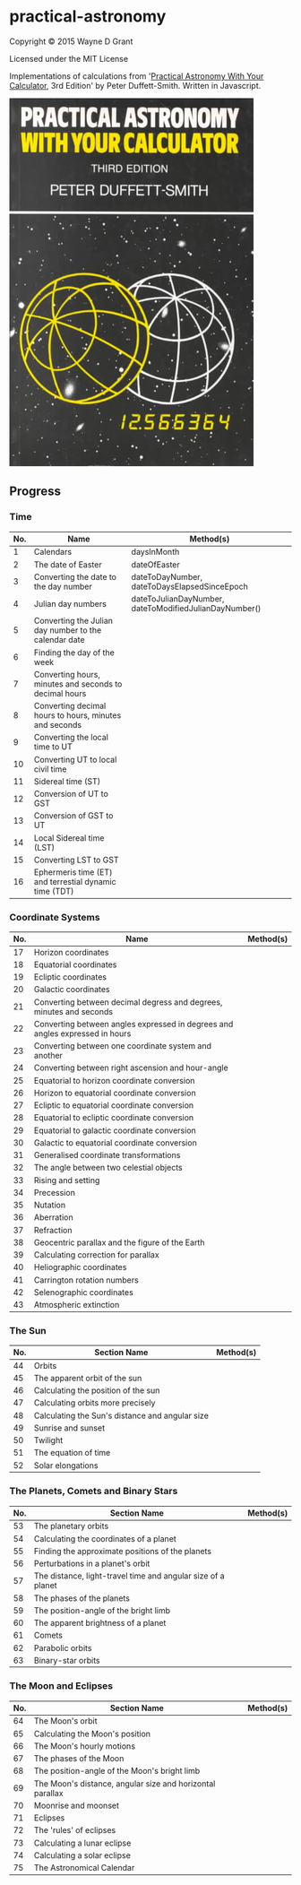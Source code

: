 # practical-astronomy

Copyright © 2015 Wayne D Grant

Licensed under the MIT License

Implementations of calculations from '[Practical Astronomy With Your Calculator](https://en.wikipedia.org/wiki/Practical_Astronomy_with_your_Calculator), 3rd Edition' by Peter Duffett-Smith. Written in Javascript.

![alt tag](practical-astronomy-with-your-calculator.jpg)

## Progress

### Time

| No. | Name                                                   | Method(s)                                              |
|-----|--------------------------------------------------------|--------------------------------------------------------|
| 1   | Calendars                                              | daysInMonth                                            |
| 2   | The date of Easter                                     | dateOfEaster                                           |
| 3   | Converting the date to the day number                  | dateToDayNumber, dateToDaysElapsedSinceEpoch           |
| 4   | Julian day numbers                                     | dateToJulianDayNumber, dateToModifiedJulianDayNumber() |
| 5   | Converting the Julian day number to the calendar date  |                                                        |
| 6   | Finding the day of the week                            |                                                        |
| 7   | Converting hours, minutes and seconds to decimal hours |                                                        |
| 8   | Converting decimal hours to hours, minutes and seconds |                                                        |
| 9   | Converting the local time to UT                        |                                                        |
| 10  | Converting UT to local civil time                      |                                                        |
| 11  | Sidereal time (ST)                                     |                                                        |
| 12  | Conversion of UT to GST                                |                                                        |
| 13  | Conversion of GST to UT                                |                                                        |
| 14  | Local Sidereal time (LST)                              |                                                        |
| 15  | Converting LST to GST                                  |                                                        |
| 16  | Ephermeris time (ET) and terrestial dynamic time (TDT) |                                                        |

### Coordinate Systems

| No. | Name                                                                         | Method(s)                                              |
|-----|------------------------------------------------------------------------------|--------------------------------------------------------|
| 17  | Horizon coordinates                                                          |                                                        |
| 18  | Equatorial coordinates                                                       |                                                        |
| 19  | Ecliptic coordinates                                                         |                                                        |
| 20  | Galactic coordinates                                                         |                                                        |
| 21  | Converting between decimal degress and degrees, minutes and seconds          |                                                        |
| 22  | Converting between angles expressed in degrees and angles expressed in hours |                                                        |
| 23  | Converting between one coordinate system and another                         |                                                        |
| 24  | Converting between right ascension and hour-angle                            |                                                        |
| 25  | Equatorial to horizon coordinate conversion                                  |                                                        |
| 26  | Horizon to equatorial coordinate conversion                                  |                                                        |
| 27  | Ecliptic to equatorial coordinate conversion                                 |                                                        |
| 28  | Equatorial to ecliptic coordinate conversion                                 |                                                        |
| 29  | Equatorial to galactic coordinate conversion                                 |                                                        |
| 30  | Galactic to equatorial coordinate conversion                                 |                                                        |
| 31  | Generalised coordinate transformations                                       |                                                        |
| 32  | The angle between two celestial objects                                      |                                                        |
| 33  | Rising and setting                                                           |                                                        |
| 34  | Precession                                                                   |                                                        |
| 35  | Nutation                                                                     |                                                        |
| 36  | Aberration                                                                   |                                                        |
| 37  | Refraction                                                                   |                                                        |
| 38  | Geocentric parallax and the figure of the Earth                              |                                                        |
| 39  | Calculating correction for parallax                                          |                                                        |
| 40  | Heliographic coordinates                                                     |                                                        |
| 41  | Carrington rotation numbers                                                  |                                                        |
| 42  | Selenographic coordinates                                                    |                                                        |
| 43  | Atmospheric extinction                                                       |                                                        |

### The Sun

| No. | Section Name                                    | Method(s)                                              |
|-----|-------------------------------------------------|--------------------------------------------------------|
| 44  | Orbits                                          |                                                        |
| 45  | The apparent orbit of the sun                   |                                                        |
| 46  | Calculating the position of the sun             |                                                        |
| 47  | Calculating orbits more precisely               |                                                        |
| 48  | Calculating the Sun's distance and angular size |                                                        |
| 49  | Sunrise and sunset                              |                                                        |
| 50  | Twilight                                        |                                                        |
| 51  | The equation of time                            |                                                        |
| 52  | Solar elongations                               |                                                        |

### The Planets, Comets and Binary Stars

| No. | Section Name                                                 | Method(s)                                              |
|-----|--------------------------------------------------------------|--------------------------------------------------------|
| 53  | The planetary orbits                                         |                                                        |
| 54  | Calculating the coordinates of a planet                      |                                                        |
| 55  | Finding the approximate positions of the planets             |                                                        |
| 56  | Perturbations in a planet's orbit                            |                                                        |
| 57  | The distance, light-travel time and angular size of a planet |                                                        |
| 58  | The phases of the planets                                    |                                                        |
| 59  | The position-angle of the bright limb                        |                                                        |
| 60  | The apparent brightness of a planet                          |                                                        |
| 61  | Comets                                                       |                                                        |
| 62  | Parabolic orbits                                             |                                                        |
| 63  | Binary-star orbits                                           |                                                        |

### The Moon and Eclipses

| No. | Section Name                                              | Method(s)                                              |
|-----|-----------------------------------------------------------|--------------------------------------------------------|
| 64  | The Moon's orbit                                          |                                                        |
| 65  | Calculating the Moon's position                           |                                                        |
| 66  | The Moon's hourly motions                                 |                                                        |
| 67  | The phases of the Moon                                    |                                                        |
| 68  | The position-angle of the Moon's bright limb              |                                                        |
| 69  | The Moon's distance, angular size and horizontal parallax |                                                        |
| 70  | Moonrise and moonset                                      |                                                        |
| 71  | Eclipses                                                  |                                                        |
| 72  | The 'rules' of eclipses                                   |                                                        |
| 73  | Calculating a lunar eclipse                               |                                                        |
| 74  | Calculating a solar eclipse                               |                                                        |
| 75  | The Astronomical Calendar                                 |                                                        |
